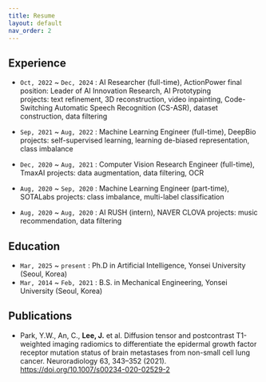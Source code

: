 ```yaml
---
title: Resume
layout: default
nav_order: 2
---
```


## Experience

- `Oct, 2022` ~ `Dec, 2024` : AI Researcher (full-time), ActionPower
  final position: Leader of AI Innovation Research, AI Prototyping  
  projects: text refinement, 3D reconstruction, video inpainting, Code-Switching Automatic Speech Recognition (CS-ASR), dataset construction, data filtering

- `Sep, 2021` ~ `Aug, 2022` : Machine Learning Engineer (full-time), DeepBio
  projects: self-supervised learning, learning de-biased representation, class imbalance

- `Dec, 2020` ~ `Aug, 2021` : Computer Vision Research Engineer (full-time), TmaxAI
  projects: data augmentation, data filtering, OCR

- `Aug, 2020` ~ `Sep, 2020` : Machine Learning Engineer (part-time), SOTALabs
  projects: class imbalance, multi-label classification

- `Aug, 2020` ~ `Aug, 2020` : AI RUSH (intern), NAVER CLOVA
  projects: music recommendation, data filtering



## Education

- `Mar, 2025` ~ `present` : Ph.D in Artificial Intelligence, Yonsei University (Seoul, Korea)
- `Mar, 2014` ~ `Feb, 2021` : B.S. in Mechanical Engineering, Yonsei University (Seoul, Korea)



## Publications

- Park, Y.W., An, C., **Lee, J.** et al. Diffusion tensor and postcontrast T1-weighted imaging radiomics to differentiate the epidermal growth factor receptor mutation status of brain metastases from non-small cell lung cancer. Neuroradiology 63, 343–352 (2021). https://doi.org/10.1007/s00234-020-02529-2